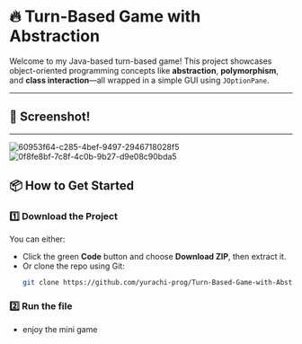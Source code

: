 # 🔥 Turn-Based Game with Abstraction

Welcome to my Java-based turn-based game! This project showcases object-oriented programming concepts like **abstraction**, **polymorphism**, and **class interaction**—all wrapped in a simple GUI using `JOptionPane`.

---

## 📸 Screenshot! 


---
![60953f64-c285-4bef-9497-2946718028f5](https://github.com/user-attachments/assets/c92bead1-53b0-408d-bfb3-1032d415c465)
![0f8fe8bf-7c8f-4c0b-9b27-d9e08c90bda5](https://github.com/user-attachments/assets/e0fd008c-e925-4182-9ae6-6f74cbc6d589)


## 📦 How to Get Started

### 1️⃣ Download the Project
You can either:
- Click the green **Code** button and choose **Download ZIP**, then extract it.
- Or clone the repo using Git:
  ```bash
  git clone https://github.com/yurachi-prog/Turn-Based-Game-with-Abstraction.git

 ### 2️⃣ Run the file
 - enjoy the mini game
